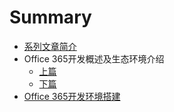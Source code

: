 # Summary

* [系列文章简介](README.md)
* Office 365开发概述及生态环境介绍
    * [上篇](docs/office365dev-overview-1.md)
    * [下篇](docs/office365dev-overview-2.md)
* [Office 365开发环境搭建](/docs/office365devenv.md)

